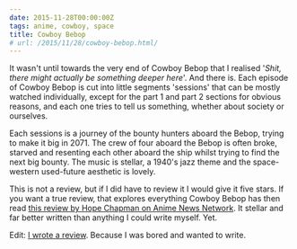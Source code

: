 ```yaml
---
date: 2015-11-28T00:00:00Z
tags: anime, cowboy, space
title: Cowboy Bebop
# url: /2015/11/28/cowboy-bebop.html/
---
```


It wasn't until towards the very end of Cowboy Bebop that I realised '*Shit, there might actually be something deeper here*'. And there is. Each episode of Cowboy Bebop is cut into little segments 'sessions' that can be mostly watched individually, except for the part 1 and part 2 sections for obvious reasons, and each one tries to tell us something, whether about society or ourselves.

Each sessions is a journey of the bounty hunters aboard the Bebop, trying to make it big in 2071. The crew of four aboard the Bebop is often broke, starved and resenting each other aboard the ship whilst trying to find the next big bounty. The music is stellar, a 1940's jazz theme and the space-western used-future aesthetic is lovely.

This is not a review, but if I did have to review it I would give it five stars. If you want a true review, that explores everything Cowboy Bebop has then read [this review by Hope Chapman on Anime News Network](http://www.animenewsnetwork.com/review/cowboy-bebop/bluray-complete-series-amazon-exclusive-edition/.82179). It stellar and far better written than anything I could write myself. Yet. 

Edit: [I wrote a review](/2015/11/cowboy-bebop-its-pretty-good/). Because I was bored and wanted to write.

